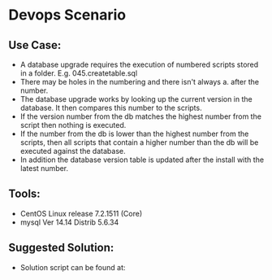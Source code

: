 # Devops Scenario

## Use Case:
- A database upgrade requires the execution of numbered scripts stored in a folder. E.g. 045.createtable.sql
- There may be holes in the numbering and there isn&#39;t always a. after the number.
- The database upgrade works by looking up the current version in the database. It then compares this number to the scripts.
- If the version number from the db matches the highest number from the script then nothing is executed.
- If the number from the db is lower than the highest number from the scripts, then all scripts that contain a higher number than the db will be executed against the database.
- In addition the database version table is updated after the install with the latest number.

## Tools:
- CentOS Linux release 7.2.1511 (Core)
- mysql Ver 14.14 Distrib 5.6.34

## Suggested Solution:
- Solution script can be found at: 


